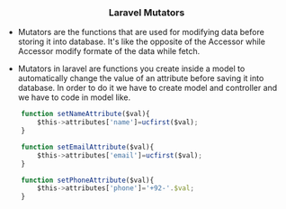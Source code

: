 ### <p align='center'>Laravel Mutators</p>
- Mutators are the functions that are used for modifying data before storing it into database. It's like the opposite of the Accessor while Accessor modify formate of the data while fetch.

- Mutators in laravel are functions you create inside a model to automatically change the value of an attribute before saving it into database. In order to do it we have to create model and controller and we have to code in model like.

```js
    function setNameAttribute($val){
        $this->attributes['name']=ucfirst($val);
    }

    function setEmailAttribute($val){
        $this->attributes['email']=ucfirst($val);
    }

    function setPhoneAttribute($val){
        $this->attributes['phone']='+92-'.$val;
    }
```